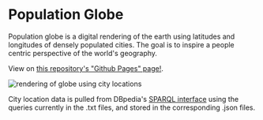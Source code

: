 # Population Globe

Population globe is a digital rendering of the earth using latitudes and longitudes of densely populated cities. The goal is to inspire a people centric perspective of the world's geography.

View on [this repository's "Github Pages" page!](https://cphbrt.github.io/population-globe/ "Population Globe").

![rendering of globe using city locations](https://christophhebert.com/population-globe/image.png "Population Globe")

City location data is pulled from DBpedia's [SPARQL interface](http://dbpedia.org/sparql) using the queries currently in the .txt files, and stored in the corresponding .json files.
